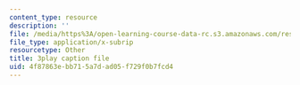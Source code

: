 ```yaml
---
content_type: resource
description: ''
file: /media/https%3A/open-learning-course-data-rc.s3.amazonaws.com/res-18-008-calculus-revisited-complex-variables-differential-equations-and-linear-algebra-fall-2011/4f87863ebb715a7dad05f729f0b7fcd4_dzKnv4ntH2g.vtt
file_type: application/x-subrip
resourcetype: Other
title: 3play caption file
uid: 4f87863e-bb71-5a7d-ad05-f729f0b7fcd4
---
```


